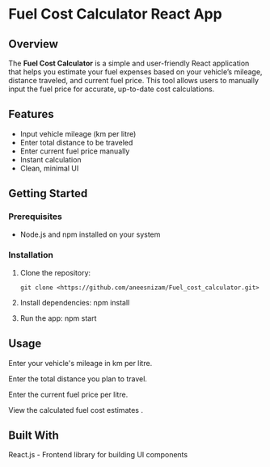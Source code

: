# Fuel Cost Calculator React App

## Overview

The **Fuel Cost Calculator** is a simple and user-friendly React application that helps you estimate your fuel expenses based on your vehicle’s mileage, distance traveled, and current fuel price. This tool allows users to manually input the fuel price for accurate, up-to-date cost calculations.

## Features

- Input vehicle mileage (km per litre)
- Enter total distance to be traveled
- Enter current fuel price manually
- Instant calculation
- Clean, minimal UI

## Getting Started

### Prerequisites

- Node.js and npm installed on your system

### Installation

1. Clone the repository:

   ```
   git clone <https://github.com/aneesnizam/Fuel_cost_calculator.git>

   ```

2. Install dependencies:
   npm install

3. Run the app:
   npm start

## Usage

Enter your vehicle's mileage in km per litre.

Enter the total distance you plan to travel.

Enter the current fuel price per litre.

View the calculated fuel cost estimates .

## Built With

React.js - Frontend library for building UI components
